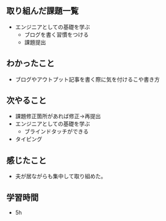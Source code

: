 ## 取り組んだ課題一覧
- エンジニアとしての基礎を学ぶ
    - ブログを書く習慣をつける
    - 課題提出

## わかったこと
- ブログやアウトプット記事を書く際に気を付けるこや書き方

## 次やること
- 課題修正箇所があれば修正→再提出
- エンジニアとしての基礎を学ぶ
    - ブラインドタッチができる
- タイピング

## 感じたこと
- 夫が居ながらも集中して取り組めた。

## 学習時間
- 5h